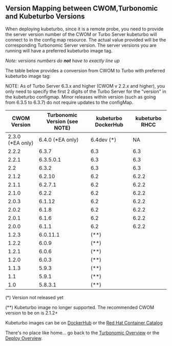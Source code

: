 ## Version Mapping between CWOM,Turbonomic and Kubeturbo Versions

When deploying kubeturbo, since it is a remote probe, you need to provide the server version number of the CWOM or Turbo Server kubeturbo will connect to in the config map resource.
The actual value provided will be the corresponding Turbonomic Server version.  The server versions you are running will have a preferred kubeturbo image tag.

_Note: versions numbers do **not** have to exactly line up_

The table below provides a conversion from CWOM to Turbo with preferred kubeturbo image tag:

NOTE: As of Turbo Server 6.3.x and higher (CWOM v 2.2.x and higher), you only need to specify the first 2 digits of the Turbo Server for the "version" in the kubeturbo configmap.  Minor releases within version (such as going from 6.3.5 to 6.3.7) do not require updates to the configMap.

CWOM Version|Turbonomic Version (see NOTE)|kubeturbo DockerHub|kubeturbo RHCC
------------ | ------------- | ------------- | -------------
2.3.0 (*EA only)|6.4.0 (*EA only)|6.4dev (*)|NA
2.2.2|6.3.7|6.3|6.3
2.2.1|6.3.5.0.1|6.3|6.3
2.2|6.3.2|6.3|6.3
2.1.2|6.2.10|6.2|6.2.2
2.1.1|6.2.7.1|6.2|6.2.2
2.1.0|6.2.2|6.2|6.2.2
2.0.3|6.1.12|6.2|6.2.2
2.0.2|6.1.8|6.2|6.2.2
2.0.1|6.1.6|6.2|6.2.2
2.0.0|6.1.1|6.2|6.2.2
1.2.3|6.0.11.1|(**)
1.2.2|6.0.9|(**)
1.2.1|6.0.6|(**)
1.2.0|6.0.3|(**)
1.1.3|5.9.3|(**)
1.1|5.9.1|(**)
1.0|5.8.3.1|(**)


(*) Version not released yet

(**) Kubeturbo image no longer supported. The recommended CWOM version to be on is 2.1.2+

Kubeturbo images can be on [DockerHub](https://hub.docker.com/r/turbonomic/kubeturbo/) or the [Red Hat Container Catalog](https://access.redhat.com/containers/#/product/aa909a40e026139e)

There's no place like home... go back to the [Turbonomic Overview](https://github.com/turbonomic/kubeturbo/tree/master/README.md) or the [Deploy Overview](https://github.com/turbonomic/kubeturbo/tree/master/deploy/README.md).